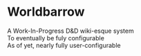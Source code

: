 
# Worldbarrow

A Work-In-Progress D&D wiki-esque system  
To eventually be fuly configurable  
As of yet, nearly fully user-configurable

